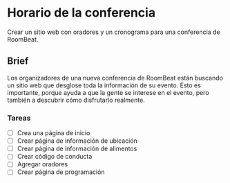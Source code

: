 # Horario de la conferencia

Crear un sitio web con oradores y un cronograma para una conferencia de RoomBeat.

## Brief

Los organizadores de una nueva conferencia de RoomBeat están buscando un sitio web que desglose toda la información de su evento. Esto es importante, porque ayuda a que la gente se interese en el evento, pero también a descubrir cómo disfrutarlo realmente.

### Tareas

- [ ] Crea una página de inicio
- [ ] Crear página de información de ubicación
- [ ] Crear página de información de alimentos
- [ ] Crear código de conducta
- [ ] Agregar oradores
- [ ] Crear página de programación
